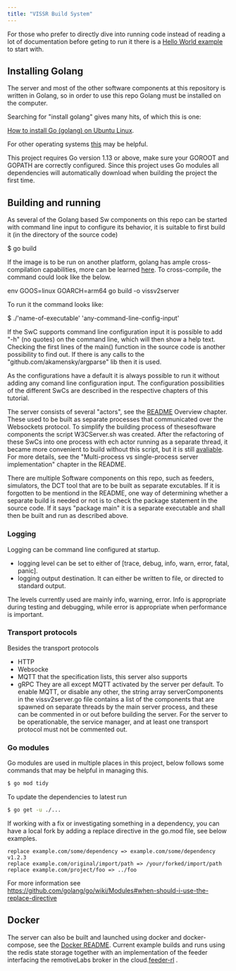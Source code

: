 ```yaml
---
title: "VISSR Build System"
---
```


For those who prefer to directly dive into running code instead of reading a lot of documentation before geting to run it
there is a [Hello World example](/vissr/build-system/hello-world) to start with.

## Installing Golang

The server and most of the other software components at this repository is written in Golang, so in order to use this repo Golang must be installed on the computer.

Searching for "install golang" gives many hits, of which this is one:

[How to install Go (golang) on Ubuntu Linux](https://www.cyberciti.biz/faq/how-to-install-gol-ang-on-ubuntu-linux/).

For other operating systems [this](https://go.dev/doc/install) may be helpful.

This project requires Go version 1.13 or above, make sure your GOROOT and GOPATH are correctly configured.
Since this project uses Go modules all dependencies will automatically download when building the project the first time.

## Building and running

As several of the Golang based Sw components on this repo can be started with command line input to configure its behavior,
it is suitable to first build it (in the directory of the source code)

$ go build

If the image is to be run on another platform, golang has ample cross-compilation capabilities, more can be learned [here](https://opensource.com/article/21/1/go-cross-compiling). 
To cross-compile, the command could look like the below.

env GOOS=linux GOARCH=arm64 go build -o vissv2server

To run it the command looks like:

$ ./'name-of-executable' 'any-command-line-config-input'

If the SwC supports command line configuration input it is possible to add "-h" (no quotes) on the command line, which will then show a help text.
Checking the first lines of the main() function in the source code is another possibility to find out.
If there is any calls to the "github.com/akamensky/argparse" lib then it is used.

As the configurations have a default it is always possible to run it without adding any comand line configuration input.
The configuration possibilities of the different SwCs are described in the respective chapters of this tutorial.

The server consists of several "actors", see the [README](https://github.com/covesa/vissr) Overview chapter.
These used to be built as separate processes that communicated over the Websockets protocol.
To simplify the building process of thesesoftware components the script W3CServer.sh was created.
After the refactoring of these SwCs into one process with ech actor running as a separate thread,
it became more convenient to build without this script, but it is still [avaliable](https://github.com/covesa/vissr/blob/master/W3CServer.sh).
For more details, see the "Multi-process vs single-process server implementation" chapter in the README.

There are multiple Software components on this repo, such as feeders, simulators, the DCT tool that are to be built as separate excutables.
If it is forgotten to be mentiond in the README, one way of determining whether a separate build is needed or not is to check the package statement in the source code.
If it says "package main" it is a separate executable and shall then be built and run as described above.

### Logging
Logging can be command line configured at startup.
* logging level can be set to either of [trace, debug, info, warn, error, fatal, panic].
* logging output destination. It can either be written to file, or directed to standard output.

The levels currently used are mainly info, warning, error. Info is appropriate during testing and debugging, while error is appropriate when performance is important.

### Transport protocols
Besides the transport protocols
* HTTP
* Websocke
* MQTT
that the specification lists, this server also supports
* gRPC
They are all except MQTT activated by the server per default.
To enable MQTT, or disable any other, the string array serverComponents in the vissv2server.go file contains a list of the components that are spawned on
separate threads by the main server process, and these can be commented in or out before building the server.
For the server to be operationable, the service manager, and at least one transport protocol must not be commented out.

### Go modules
Go modules are used in multiple places in this project, below follows some commands that may be helpful in managing  this.

```bash
$ go mod tidy
```
To update the dependencies to latest run
```bash
$ go get -u ./...
```

If working with a fix or investigating something in a dependency, you can have a local fork by adding a replace directive in the go.mod file, see below examples. 

```
replace example.com/some/dependency => example.com/some/dependency v1.2.3 
replace example.com/original/import/path => /your/forked/import/path
replace example.com/project/foo => ../foo
```
For more information see https://github.com/golang/go/wiki/Modules#when-should-i-use-the-replace-directive

## Docker

The server can also be built and launched using docker and docker-compose, see the [Docker README](https://github.com/covesa/vissr/tree/master/docker).
Current example builds and runs using the redis state storage together with an implementation of the feeder interfacing 
the remotiveLabs broker in the cloud.[feeder-rl](https://github.com/covesa/vissr/tree/master/feeder/feeder-rl) .


